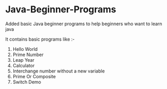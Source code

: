# Java-Beginner-Programs
Added basic Java beginner programs to help beginners who want to learn java

It contains basic programs like :-

1. Hello World
2. Prime Number
3. Leap Year
4. Calculator
5. Interchange number without a new variable
6. Prime Or Composite
7. Switch Demo
